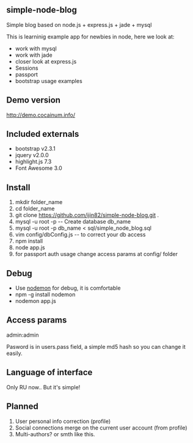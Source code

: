 simple-node-blog
--
Simple blog based on node.js + express.js + jade + mysql

This is learninig example app for newbies in node, here we look at:
- work with mysql
- work with jade
- closer look at express.js
- Sessions
- passport
- bootstrap usage examples

Demo version
-- 
http://demo.cocainum.info/

Included externals
--
- bootstrap v2.3.1
- jquery v2.0.0
- highlight.js 7.3
- Font Awesome 3.0


Install
--
1. mkdir folder_name
2. cd folder_name
3. git clone https://github.com/ijin82/simple-node-blog.git .
4. mysql -u root -p -- Create database db_name
5. mysql -u root -p db_name < sql/simple_node_blog.sql
6. vim config/dbConfig.js -- to correct your db access
7. npm install
8. node app.js 
9. for passport auth usage change access params at config/ folder

Debug
--
- Use <a href="https://npmjs.org/package/nodemon">nodemon</a> for debug, it is comfortable
- npm -g install nodemon
- nodemon app.js

Access params
--
admin:admin

Pasword is in users.pass field, a simple md5 hash so you can change it easily.

Language of interface
--
Only RU now..
But it's simple!

Planned
--
1. User personal info correction (profile)
2. Social connections merge on the current user account (from profile)
3. Multi-authors? or smth like this.

